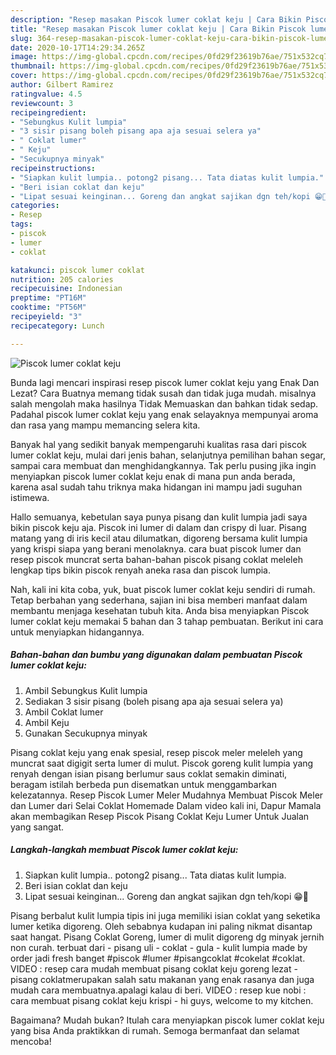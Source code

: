 ```yaml
---
description: "Resep masakan Piscok lumer coklat keju | Cara Bikin Piscok lumer coklat keju Yang Enak Banget"
title: "Resep masakan Piscok lumer coklat keju | Cara Bikin Piscok lumer coklat keju Yang Enak Banget"
slug: 364-resep-masakan-piscok-lumer-coklat-keju-cara-bikin-piscok-lumer-coklat-keju-yang-enak-banget
date: 2020-10-17T14:29:34.265Z
image: https://img-global.cpcdn.com/recipes/0fd29f23619b76ae/751x532cq70/piscok-lumer-coklat-keju-foto-resep-utama.jpg
thumbnail: https://img-global.cpcdn.com/recipes/0fd29f23619b76ae/751x532cq70/piscok-lumer-coklat-keju-foto-resep-utama.jpg
cover: https://img-global.cpcdn.com/recipes/0fd29f23619b76ae/751x532cq70/piscok-lumer-coklat-keju-foto-resep-utama.jpg
author: Gilbert Ramirez
ratingvalue: 4.5
reviewcount: 3
recipeingredient:
- "Sebungkus Kulit lumpia"
- "3 sisir pisang boleh pisang apa aja sesuai selera ya"
- " Coklat lumer"
- " Keju"
- "Secukupnya minyak"
recipeinstructions:
- "Siapkan kulit lumpia.. potong2 pisang... Tata diatas kulit lumpia."
- "Beri isian coklat dan keju"
- "Lipat sesuai keinginan... Goreng dan angkat sajikan dgn teh/kopi 😁🤭"
categories:
- Resep
tags:
- piscok
- lumer
- coklat

katakunci: piscok lumer coklat 
nutrition: 205 calories
recipecuisine: Indonesian
preptime: "PT16M"
cooktime: "PT56M"
recipeyield: "3"
recipecategory: Lunch

---
```



![Piscok lumer coklat keju](https://img-global.cpcdn.com/recipes/0fd29f23619b76ae/751x532cq70/piscok-lumer-coklat-keju-foto-resep-utama.jpg)

Bunda lagi mencari inspirasi resep piscok lumer coklat keju yang Enak Dan Lezat? Cara Buatnya memang tidak susah dan tidak juga mudah. misalnya salah mengolah maka hasilnya Tidak Memuaskan dan bahkan tidak sedap. Padahal piscok lumer coklat keju yang enak selayaknya mempunyai aroma dan rasa yang mampu memancing selera kita.

Banyak hal yang sedikit banyak mempengaruhi kualitas rasa dari piscok lumer coklat keju, mulai dari jenis bahan, selanjutnya pemilihan bahan segar, sampai cara membuat dan menghidangkannya. Tak perlu pusing jika ingin menyiapkan piscok lumer coklat keju enak di mana pun anda berada, karena asal sudah tahu triknya maka hidangan ini mampu jadi suguhan istimewa.

Hallo semuanya, kebetulan saya punya pisang dan kulit lumpia jadi saya bikin piscok keju aja. Piscok ini lumer di dalam dan crispy di luar. Pisang matang yang di iris kecil atau dilumatkan, digoreng bersama kulit lumpia yang krispi siapa yang berani menolaknya. cara buat piscok lumer dan resep piscok muncrat serta bahan-bahan piscok pisang coklat meleleh lengkap tips bikin piscok renyah aneka rasa dan piscok lumpia.


Nah, kali ini kita coba, yuk, buat piscok lumer coklat keju sendiri di rumah. Tetap berbahan yang sederhana, sajian ini bisa memberi manfaat dalam membantu menjaga kesehatan tubuh kita. Anda bisa menyiapkan Piscok lumer coklat keju memakai 5 bahan dan 3 tahap pembuatan. Berikut ini cara untuk menyiapkan hidangannya.

<!--inarticleads1-->

##### Bahan-bahan dan bumbu yang digunakan dalam pembuatan Piscok lumer coklat keju:

1. Ambil Sebungkus Kulit lumpia
1. Sediakan 3 sisir pisang (boleh pisang apa aja sesuai selera ya)
1. Ambil  Coklat lumer
1. Ambil  Keju
1. Gunakan Secukupnya minyak


Pisang coklat keju yang enak spesial, resep piscok meler meleleh yang muncrat saat digigit serta lumer di mulut. Piscok goreng kulit lumpia yang renyah dengan isian pisang berlumur saus coklat semakin diminati, beragam istilah berbeda pun disematkan untuk menggambarkan kelezatannya. Resep Piscok Lumer Meler Mudahnya Membuat Piscok Meler dan Lumer dari Selai Coklat Homemade Dalam video kali ini, Dapur Mamala akan membagikan Resep Piscok Pisang Coklat Keju Lumer Untuk Jualan yang sangat. 

<!--inarticleads2-->

##### Langkah-langkah membuat Piscok lumer coklat keju:

1. Siapkan kulit lumpia.. potong2 pisang... Tata diatas kulit lumpia.
1. Beri isian coklat dan keju
1. Lipat sesuai keinginan... Goreng dan angkat sajikan dgn teh/kopi 😁🤭


Pisang berbalut kulit lumpia tipis ini juga memiliki isian coklat yang seketika lumer ketika digoreng. Oleh sebabnya kudapan ini paling nikmat disantap saat hangat. Pisang Coklat Goreng, lumer di mulit digoreng dg minyak jernih non curah. terbuat dari - pisang uli - coklat - gula - kulit lumpia made by order jadi fresh banget #piscok #lumer #pisangcoklat #cokelat #coklat. VIDEO : resep cara mudah membuat pisang coklat keju goreng lezat - pisang coklatmerupakan salah satu makanan yang enak rasanya dan juga mudah cara membuatnya.apalagi kalau di beri. VIDEO : resep kue nobi : cara membuat pisang coklat keju krispi - hi guys, welcome to my kitchen. 

Bagaimana? Mudah bukan? Itulah cara menyiapkan piscok lumer coklat keju yang bisa Anda praktikkan di rumah. Semoga bermanfaat dan selamat mencoba!
